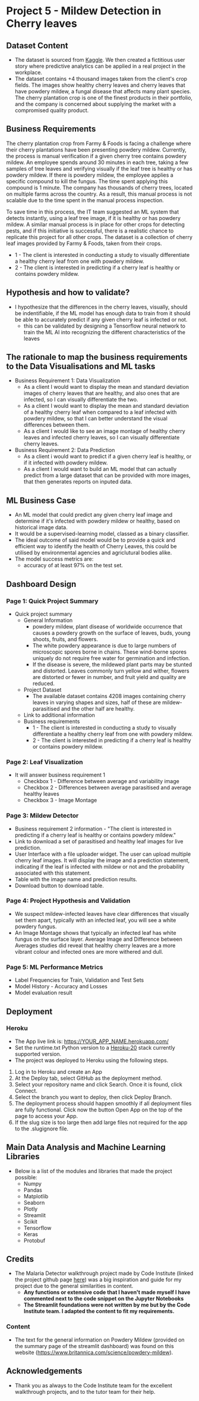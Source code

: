 # Project 5 - Mildew Detection in Cherry leaves

## Dataset Content
* The dataset is sourced from [Kaggle](https://www.kaggle.com/codeinstitute/cherry-leaves). We then created a fictitious user story where predictive analytics can be applied in a real project in the workplace.
* The dataset contains +4 thousand images taken from the client's crop fields. The images show healthy cherry leaves and cherry leaves that have powdery mildew, a fungal disease that affects many plant species. The cherry plantation crop is one of the finest products in their portfolio, and the company is concerned about supplying the market with a compromised quality product.



## Business Requirements
The cherry plantation crop from Farmy & Foods is facing a challenge where their cherry plantations have been presenting powdery mildew. Currently, the process is manual verification if a given cherry tree contains powdery mildew. An employee spends around 30 minutes in each tree, taking a few samples of tree leaves and verifying visually if the leaf tree is healthy or has powdery mildew. If there is powdery mildew, the employee applies a specific compound to kill the fungus. The time spent applying this compound is 1 minute.  The company has thousands of cherry trees, located on multiple farms across the country. As a result, this manual process is not scalable due to the time spent in the manual process inspection.

To save time in this process, the IT team suggested an ML system that detects instantly, using a leaf tree image, if it is healthy or has powdery mildew. A similar manual process is in place for other crops for detecting pests, and if this initiative is successful, there is a realistic chance to replicate this project for all other crops. The dataset is a collection of cherry leaf images provided by Farmy & Foods, taken from their crops.


* 1 - The client is interested in conducting a study to visually differentiate a healthy cherry leaf from one with powdery mildew.
* 2 - The client is interested in predicting if a cherry leaf is healthy or contains powdery mildew.


## Hypothesis and how to validate?
* I hypothesize that the differences in the cherry leaves, visually, should be indentifiable, if the ML model has enough data to train from
  it should be able to accurately predict if any given cherry leaf is infected or not.
    * this can be validated by designing a Tensorflow neural network to train the ML AI into recognizing the different characteristics of the leaves


## The rationale to map the business requirements to the Data Visualisations and ML tasks
* Business Requirement 1: Data Visualization
  * As a client I would want to display the mean and standard deviation images of cherry leaves that are healthy, and also ones that are infected, so I can visually differentiate the two.
  * As a client I would want to display the mean and standard deviation of a healthy cherry leaf when compared to a leaf infected with powdery mildew, so that I can better understand the visual differences between them.
  * As a client I would like to see an image montage of healthy cherry leaves and infected cherry leaves, so I can visually differentiate cherry leaves.
* Business Requirement 2: Data Prediction
  * As a client i would want to predict if a given cherry leaf is healthy, or if it infected with powdery mildew.
  * As a client I would want to build an ML model that can actually predict from a large dataset that can be provided with more images, that then generates reports on inputed data.


## ML Business Case

* An ML model that could predict any given cherry leaf image and determine if it's infected with  powdery mildew or healthy, based on historical image data.
* It would be a supervised-learning model, classed as a binary classifier.
* The ideal outcome of said model would be to provide a quick and efficient way to identify the health of Cherry Leaves, this could be utilised by environmental agencies and agriclutural bodies alike.
* The model success metrics are:
  * accuracy of at least 97% on the test set.


## Dashboard Design

### Page 1: Quick Project Summary

* Quick project summary
  * General Information
    * powdery mildew, plant disease of worldwide occurrence that causes a powdery growth on the surface of leaves, buds, young shoots, fruits, and flowers.
    * The white powdery appearance is due to large numbers of microscopic spores borne in chains. These wind-borne spores uniquely do not require free water for germination and infection.
    * If the disease is severe, the mildewed plant parts may be stunted and distorted. Leaves commonly turn yellow and wither, flowers are distorted or fewer in number, and fruit yield and quality are reduced.
  * Project Dataset
    * The available dataset contains 4208 images containing cherry leaves in varying shapes and sizes, half of these are mildew-parasitised and the other half are healthy.
  * Link to additional information
  * Business requirements
    * 1 - The client is interested in conducting a study to visually differentiate a healthy cherry leaf from one with powdery mildew.
    * 2 - The client is interested in predicting if a cherry leaf is healthy or contains powdery mildew.

### Page 2: Leaf Visualization

* It will answer business requirement 1
  * Checkbox 1 - Difference between average and variability image
  * Checkbox 2 - Differences between average parasitised and average healthy leaves
  * Checkbox 3 - Image Montage

### Page 3: Mildew Detector

* Business requirement 2 information - "The client is interested in predicting if a cherry leaf is healthy or contains powdery mildew."
* Link to download a set of parasitised and healthy leaf images for live prediction.
* User Interface with a file uploader widget. The user can upload multiple cherry leaf images. It will display the image and a prediction statement, indicating if the leaf is infected with mildew or not and the probability associated with this statement.
* Table with the image name and prediction results.
* Download button to download table.

### Page 4: Project Hypothesis and Validation

* We suspect mildew-infected leaves have clear differences that visually set them apart, typically with an infected leaf, you will see a white powdery fungus.
* An Image Montage shows that typically an infected leaf has white fungus on the surface layer. Average Image and Difference between Averages studies did reveal that healthy cherry leaves are a more vibrant colour and infected ones are more withered and dull.

### Page 5: ML Performance Metrics

* Label Frequencies for Train, Validation and Test Sets
* Model History - Accuracy and Losses
* Model evaluation result


## Deployment
### Heroku

* The App live link is: https://YOUR_APP_NAME.herokuapp.com/ 
* Set the runtime.txt Python version to a [Heroku-20](https://devcenter.heroku.com/articles/python-support#supported-runtimes) stack currently supported version.
* The project was deployed to Heroku using the following steps.

1. Log in to Heroku and create an App
2. At the Deploy tab, select GitHub as the deployment method.
3. Select your repository name and click Search. Once it is found, click Connect.
4. Select the branch you want to deploy, then click Deploy Branch.
5. The deployment process should happen smoothly if all deployment files are fully functional. Click now the button Open App on the top of the page to access your App.
6. If the slug size is too large then add large files not required for the app to the .slugignore file. 


## Main Data Analysis and Machine Learning Libraries
* Below is a list of the modules and libraries that made the project possible:
  * Numpy
  * Pandas
  * Matplotlib
  * Seaborn
  * Plotly
  * Streamlit
  * Scikit
  * Tensorflow
  * Keras
  * Protobuf

## Credits 

* The Malaria Detector walkthrough project made by Code Institute (linked the project github page [here](https://github.com/Code-Institute-Solutions/WalkthroughProject01/blob/main/README.md)) was a big inspiration and guide for my project due to the general similarities in content.
  * **Any functions or extensive code that I haven't made myself I have commented next to the code snippet on the Jupyter Notebooks**
  * **The Streamlit foundations were not written by me but by the Code Institute team. I adapted the content to fit my requirements.**


### Content 

* The text for the general information on Powdery Mildew (provided on the summary page of the streamlit dashboard) was found on this website (<https://www.britannica.com/science/powdery-mildew>).

## Acknowledgements

* Thank you as always to the Code Institute team for the excellent walkthrough projects, and to the tutor team for their help.
